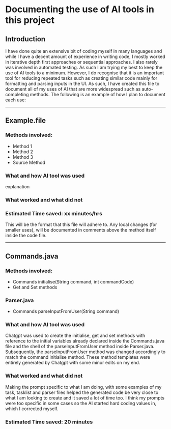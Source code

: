 # Documenting the use of AI tools in this project

## Introduction
I have done quite an extensive bit of coding myself in many languages and while I have a decent amount of experience
in writing code, I mostly worked in iterative depth first approaches or sequential approaches. I also rarely was
involved in automated testing. As such I am trying my best to keep the use of AI tools to a minimum. However, I do
recognise that it is an important tool for reducing repeated tasks such as creating similar code mainly for formatting
and parsing inputs in the UI. As such, I have created this file to document all of my uses of AI that are more
widespread such as auto-completing methods. The following is an example of how I plan to document each use:

---

## Example.file
### Methods involved:
* Method 1
* Method 2
* Method 3
* Source Method

### What and how AI tool was used
explanation

### What worked and what did not

### Estimated Time saved: xx minutes/hrs


This will be the format that this file will adhere to. Any local changes (for smaller uses), will be documented in
comments above the method itself inside the code file.

---
## Commands.java
### Methods involved:
* Commands initialise(String command, int commandCode)
* Get and Set methods

### Parser.java
* Commands parseInputFromUser(String command)

### What and how AI tool was used
Chatgpt was used to create the initialise, get and set methods with reference to the initial variables already declared
inside the Commands.java file and the shell of the parseInputFromUser method inside Parser.java. Subsequently, the
parseInputFromUser method was changed accordingly to match the command initialise method. These method templates were
entirely generated by Chatgpt with some minor edits on my end.

### What worked and what did not
Making the prompt specific to what I am doing, with some examples of my task, tasklist and parser files helped the 
generated code be very close to what I am looking to create and it saved a lot of time too. I think my prompts were too 
specific in some cases so the AI started hard coding values in, which I corrected myself.

### Estimated Time saved: 20 minutes

